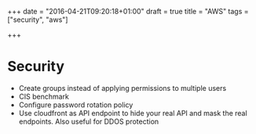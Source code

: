 +++
date = "2016-04-21T09:20:18+01:00"
draft = true
title = "AWS"
tags = ["security", "aws"]

+++

# Security
- Create groups instead of applying permissions to multiple users
- CIS benchmark
- Configure password rotation policy
- Use cloudfront as API endpoint to hide your real API and mask the real endpoints. Also useful for DDOS protection

